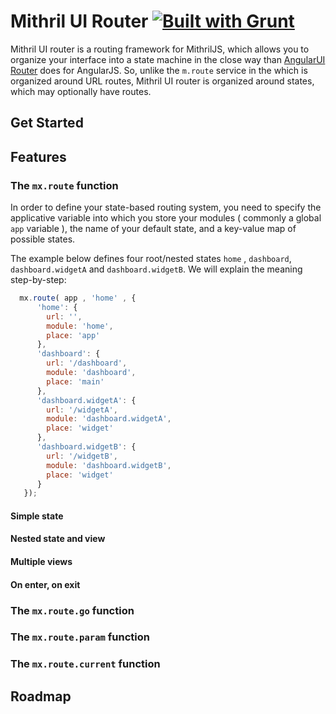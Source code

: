 Mithril UI Router [![Built with Grunt](https://cdn.gruntjs.com/builtwith.png)](http://gruntjs.com/)
=================

Mithril UI router is a routing framework for MithrilJS, which allows you to organize your interface into a state machine in the close way than [AngularUI Router](https://github.com/angular-ui/ui-router) does for AngularJS. So, unlike the `m.route` service in the which is organized around URL routes, Mithril UI router is organized around states, which may optionally have routes.

## Get Started

## Features

### The `mx.route` function

In order to define your state-based routing system, you need to specify the applicative variable into which you store your modules ( commonly a global `app` variable ), the name of your default state, and a key-value map of possible states.

The example below defines four root/nested states `home` , `dashboard`, `dashboard.widgetA` and `dashboard.widgetB`. We will explain the meaning step-by-step:

```js
  mx.route( app , 'home' , {
      'home': {
        url: '',
        module: 'home',
        place: 'app'
      },
      'dashboard': {
        url: '/dashboard',
        module: 'dashboard',
        place: 'main'
      },
      'dashboard.widgetA': {
        url: '/widgetA',
        module: 'dashboard.widgetA',
        place: 'widget'
      },
      'dashboard.widgetB': {
        url: '/widgetB',
        module: 'dashboard.widgetB',
        place: 'widget'
      }
   });
```

#### Simple state

#### Nested state and view

#### Multiple views

#### On enter, on exit

### The `mx.route.go` function

### The `mx.route.param` function

### The `mx.route.current` function

## Roadmap


